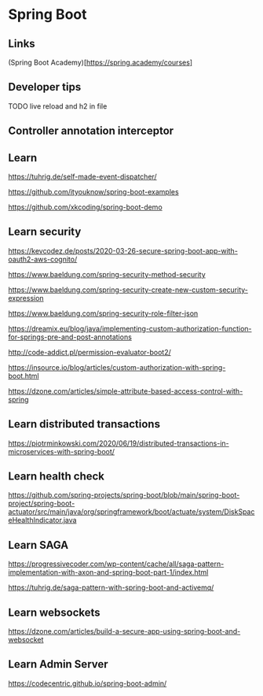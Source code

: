 # Spring Boot

## Links

(Spring Boot Academy)[https://spring.academy/courses]

## Developer tips

TODO live reload and h2 in file

## Controller annotation interceptor

## Learn

https://tuhrig.de/self-made-event-dispatcher/

https://github.com/ityouknow/spring-boot-examples

https://github.com/xkcoding/spring-boot-demo

## Learn security

https://kevcodez.de/posts/2020-03-26-secure-spring-boot-app-with-oauth2-aws-cognito/

https://www.baeldung.com/spring-security-method-security

https://www.baeldung.com/spring-security-create-new-custom-security-expression

https://www.baeldung.com/spring-security-role-filter-json

https://dreamix.eu/blog/java/implementing-custom-authorization-function-for-springs-pre-and-post-annotations

http://code-addict.pl/permission-evaluator-boot2/

https://insource.io/blog/articles/custom-authorization-with-spring-boot.html

https://dzone.com/articles/simple-attribute-based-access-control-with-spring

## Learn distributed transactions

https://piotrminkowski.com/2020/06/19/distributed-transactions-in-microservices-with-spring-boot/

## Learn health check

https://github.com/spring-projects/spring-boot/blob/main/spring-boot-project/spring-boot-actuator/src/main/java/org/springframework/boot/actuate/system/DiskSpaceHealthIndicator.java

## Learn SAGA

https://progressivecoder.com/wp-content/cache/all/saga-pattern-implementation-with-axon-and-spring-boot-part-1/index.html

https://tuhrig.de/saga-pattern-with-spring-boot-and-activemq/

## Learn websockets

https://dzone.com/articles/build-a-secure-app-using-spring-boot-and-websocket

## Learn Admin Server

https://codecentric.github.io/spring-boot-admin/

